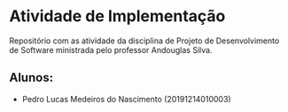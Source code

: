 # Atividade de Implementação
Repositório com as atividade da disciplina de Projeto de Desenvolvimento de Software ministrada pelo professor Andouglas Silva.

## Alunos:
- Pedro Lucas Medeiros do Nascimento (20191214010003)
